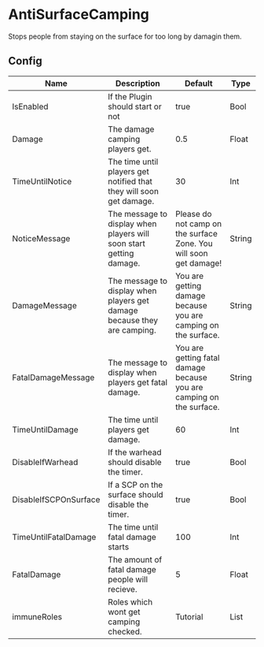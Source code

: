 # AntiSurfaceCamping

Stops people from staying on the surface for too long by damagin them.

## Config

| Name                  | Description                                                              | Default                                                              | Type           |
|-----------------------|--------------------------------------------------------------------------|----------------------------------------------------------------------|----------------|
| IsEnabled             | If the Plugin should start or not                                        | true                                                                 | Bool           |
| Damage                | The damage camping players get.                                          | 0.5                                                                  | Float          |
| TimeUntilNotice       | The time until players get notified that they will soon get damage.      | 30                                                                   | Int            |
| NoticeMessage         | The message to display when players will soon start getting damage.      | Please do not camp on the surface Zone. You will soon get damage!    | String         |
| DamageMessage         | The message to display when players get damage because they are camping. | You are getting damage because you are camping on the surface.       | String         |
| FatalDamageMessage    | The message to display when players get fatal damage.                    | You are getting fatal damage because you are camping on the surface. | String         |
| TimeUntilDamage       | The time until players get damage.                                       | 60                                                                   | Int            |
| DisableIfWarhead      | If the warhead should disable the timer.                                 | true                                                                 | Bool           |
| DisableIfSCPOnSurface | If a SCP on the surface should disable the timer.                        | true                                                                 | Bool           |
| TimeUntilFatalDamage  | The time until fatal damage starts                                       | 100                                                                  | Int            |
| FatalDamage           | The amount of fatal damage people will recieve.                          | 5                                                                    | Float          |
| immuneRoles           | Roles which wont get camping checked.                                    | Tutorial                                                             | List<RoleType> |
